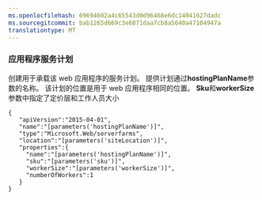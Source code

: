 ```yaml
---
ms.openlocfilehash: 69694602a4c65543d0d96468e6dc14041627dadc
ms.sourcegitcommit: bab1265d669c3e6871daa7cb8a5640a47104947a
translationtype: MT
---
```

### 应用程序服务计划

创建用于承载该 web 应用程序的服务计划。 提供计划通过**hostingPlanName**参数的名称。 该计划的位置是用于 web 应用程序相同的位置。 **Sku**和**workerSize**参数中指定了定价层和工作人员大小

    {
       "apiVersion":"2015-04-01",
       "name":"[parameters('hostingPlanName')]",
       "type":"Microsoft.Web/serverfarms",
       "location":"[parameters('siteLocation')]",
       "properties":{
         "name":"[parameters('hostingPlanName')]",
         "sku":"[parameters('sku')]",
         "workerSize":"[parameters('workerSize')]",
         "numberOfWorkers":1
       }
    }
